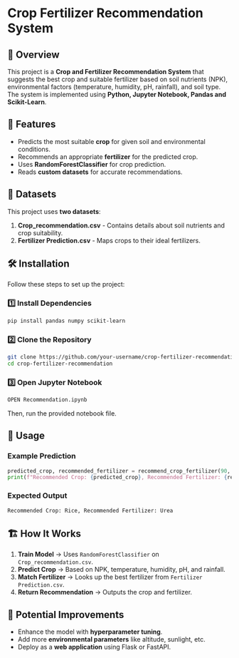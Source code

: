 # Crop Fertilizer Recommendation System

## 📌 Overview
This project is a **Crop and Fertilizer Recommendation System** that suggests the best crop and suitable fertilizer based on soil nutrients (NPK), environmental factors (temperature, humidity, pH, rainfall), and soil type. The system is implemented using **Python, Jupyter Notebook, Pandas and Scikit-Learn**.

## 🚀 Features
- Predicts the most suitable **crop** for given soil and environmental conditions.
- Recommends an appropriate **fertilizer** for the predicted crop.
- Uses **RandomForestClassifier** for crop prediction.
- Reads **custom datasets** for accurate recommendations.

## 📂 Datasets
This project uses **two datasets**:
1. **Crop_recommendation.csv** - Contains details about soil nutrients and crop suitability.
2. **Fertilizer Prediction.csv** - Maps crops to their ideal fertilizers.

## 🛠 Installation
Follow these steps to set up the project:

### 1️⃣ Install Dependencies
```bash
pip install pandas numpy scikit-learn
```

### 2️⃣ Clone the Repository
```bash
git clone https://github.com/your-username/crop-fertilizer-recommendation.git
cd crop-fertilizer-recommendation
```

### 3️⃣ Open Jupyter Notebook
```bash
OPEN Recommendation.ipynb 
```
Then, run the provided notebook file.

## 📜 Usage
### **Example Prediction**
```python
predicted_crop, recommended_fertilizer = recommend_crop_fertilizer(90, 42, 43, 20.8, 82.0, 6.5, 202.9, 'Sandy')
print(f"Recommended Crop: {predicted_crop}, Recommended Fertilizer: {recommended_fertilizer}")
```
### **Expected Output**
```bash
Recommended Crop: Rice, Recommended Fertilizer: Urea
```

## 🏗 How It Works
1. **Train Model** → Uses `RandomForestClassifier` on `Crop_recommendation.csv`.
2. **Predict Crop** → Based on NPK, temperature, humidity, pH, and rainfall.
3. **Match Fertilizer** → Looks up the best fertilizer from `Fertilizer Prediction.csv`.
4. **Return Recommendation** → Outputs the crop and fertilizer.

## 🔧 Potential Improvements
- Enhance the model with **hyperparameter tuning**.
- Add more **environmental parameters** like altitude, sunlight, etc.
- Deploy as a **web application** using Flask or FastAPI.

